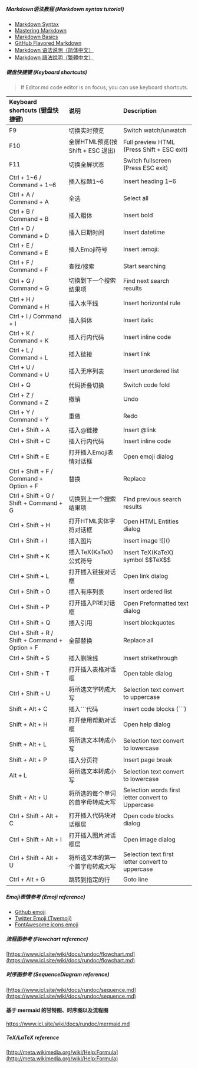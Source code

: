 ##### Markdown语法教程 (Markdown syntax tutorial)

- [Markdown Syntax](http://daringfireball.net/projects/markdown/syntax/ "Markdown Syntax")
- [Mastering Markdown](https://guides.github.com/features/mastering-markdown/ "Mastering Markdown")
- [Markdown Basics](https://help.github.com/articles/markdown-basics/ "Markdown Basics")
- [GitHub Flavored Markdown](https://help.github.com/articles/github-flavored-markdown/ "GitHub Flavored Markdown")
- [Markdown 语法说明（简体中文）](https://www.icl.site/wiki/docs/rundoc/markdown-basic.md "Markdown 语法说明（简体中文）")
- [Markdown 語法說明（繁體中文）](http://markdown.tw/ "Markdown 語法說明（繁體中文）")

##### 键盘快捷键 (Keyboard shortcuts)

> If Editor.md code editor is on focus, you can use keyboard shortcuts.
    
| Keyboard shortcuts (键盘快捷键)                 |   说明                            | Description                                        |
| :---------------------------------------------- |:--------------------------------- | :------------------------------------------------- |
| F9                                              | 切换实时预览                      | Switch watch/unwatch                               |
| F10                                             | 全屏HTML预览(按 Shift + ESC 退出) | Full preview HTML (Press Shift + ESC exit)         |
| F11                                             | 切换全屏状态                      | Switch fullscreen (Press ESC exit)                 |
| Ctrl + 1~6 / Command + 1~6                      | 插入标题1~6                       | Insert heading 1~6                                 |
| Ctrl + A / Command + A                          | 全选                              | Select all                                         |
| Ctrl + B / Command + B                          | 插入粗体                          | Insert bold                                        |
| Ctrl + D / Command + D                          | 插入日期时间                      | Insert datetime                                    |
| Ctrl + E / Command + E                          | 插入Emoji符号                     | Insert &#58;emoji&#58;                             |
| Ctrl + F / Command + F                          | 查找/搜索                         | Start searching                                    |
| Ctrl + G / Command + G                          | 切换到下一个搜索结果项            | Find next search results                           |
| Ctrl + H / Command + H                          | 插入水平线                        | Insert horizontal rule                             |
| Ctrl + I / Command + I                          | 插入斜体                          | Insert italic                                      |
| Ctrl + K / Command + K                          | 插入行内代码                      | Insert inline code                                 |
| Ctrl + L / Command + L                          | 插入链接                          | Insert link                                        |
| Ctrl + U / Command + U                          | 插入无序列表                      | Insert unordered list                              |
| Ctrl + Q                                        | 代码折叠切换                      | Switch code fold                                   |
| Ctrl + Z / Command + Z                          | 撤销                              | Undo                                               |
| Ctrl + Y / Command + Y                          | 重做                              | Redo                                               |
| Ctrl + Shift + A                                | 插入@链接                         | Insert &#64;link                                   |
| Ctrl + Shift + C                                | 插入行内代码                      | Insert inline code                                 |
| Ctrl + Shift + E                                | 打开插入Emoji表情对话框           | Open emoji dialog                                  |
| Ctrl + Shift + F / Command + Option + F         | 替换                              | Replace                                            |
| Ctrl + Shift + G / Shift + Command + G          | 切换到上一个搜索结果项            | Find previous search results                       |
| Ctrl + Shift + H                                | 打开HTML实体字符对话框            | Open HTML Entities dialog                          |
| Ctrl + Shift + I                                | 插入图片                          | Insert image &#33;[]&#40;&#41;                     |
| Ctrl + Shift + K                                | 插入TeX(KaTeX)公式符号            | Insert TeX(KaTeX) symbol &#36;&#36;TeX&#36;&#36;   |
| Ctrl + Shift + L                                | 打开插入链接对话框                | Open link dialog                                   |
| Ctrl + Shift + O                                | 插入有序列表                      | Insert ordered list                                |
| Ctrl + Shift + P                                | 打开插入PRE对话框                 | Open Preformatted text dialog                      |
| Ctrl + Shift + Q                                | 插入引用                          | Insert blockquotes                                 |
| Ctrl + Shift + R / Shift + Command + Option + F | 全部替换                          | Replace all                                        |
| Ctrl + Shift + S                                | 插入删除线                        | Insert strikethrough                               |
| Ctrl + Shift + T                                | 打开插入表格对话框                | Open table dialog                                  |
| Ctrl + Shift + U                                | 将所选文字转成大写                | Selection text convert to uppercase                |
| Shift + Alt + C                                 | 插入```代码                       | Insert code blocks (```)                           |
| Shift + Alt + H                                 | 打开使用帮助对话框                | Open help dialog                                   |
| Shift + Alt + L                                 | 将所选文本转成小写                | Selection text convert to lowercase                |
| Shift + Alt + P                                 | 插入分页符                        | Insert page break                                  |
| Alt + L                                         | 将所选文本转成小写                | Selection text convert to lowercase                |
| Shift + Alt + U                                 | 将所选的每个单词的首字母转成大写  | Selection words first letter convert to Uppercase  |
| Ctrl + Shift + Alt + C                          | 打开插入代码块对话框层            | Open code blocks dialog                            |
| Ctrl + Shift + Alt + I                          | 打开插入图片对话框层              | Open image dialog                                  |
| Ctrl + Shift + Alt + U                          | 将所选文本的第一个首字母转成大写  | Selection text first letter convert to uppercase   |
| Ctrl + Alt + G                                  | 跳转到指定的行                    | Goto line                                          |

##### Emoji表情参考 (Emoji reference)

- [Github emoji](http://www.emoji-cheat-sheet.com/ "Github emoji")
- [Twitter Emoji \(Twemoji\)](http://twitter.github.io/twemoji/preview.html "Twitter Emoji \(Twemoji\)")
- [FontAwesome icons emoji](http://fortawesome.github.io/Font-Awesome/icons/ "FontAwesome icons emoji")

##### 流程图参考 (Flowchart reference)

[https://www.icl.site/wiki/docs/rundoc/flowchart.md](https://www.icl.site/wiki/docs/rundoc/flowchart.md)

##### 时序图参考 (SequenceDiagram reference)

[https://www.icl.site/wiki/docs/rundoc/sequence.md](https://www.icl.site/wiki/docs/rundoc/sequence.md)

#### 基于 mermaid 的甘特图、时序图以及流程图

<https://www.icl.site/wiki/docs/rundoc/mermaid.md>

##### TeX/LaTeX reference

[http://meta.wikimedia.org/wiki/Help:Formula](http://meta.wikimedia.org/wiki/Help:Formula)
